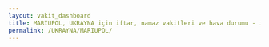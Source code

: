 ```yaml
---
layout: vakit_dashboard
title: MARIUPOL, UKRAYNA için iftar, namaz vakitleri ve hava durumu - ilçe/eyalet seç
permalink: /UKRAYNA/MARIUPOL/
---
```


<script type="text/javascript">
  var GLOBAL_COUNTRY = 'UKRAYNA';
  var GLOBAL_CITY = 'MARIUPOL';
  var GLOBAL_STATE = '';
  var lat = 72;
  var lon = 21;
</script>
